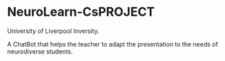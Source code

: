 # NeuroLearn-CsPROJECT
University of Liverpool Inversity.

A ChatBot that helps the teacher to adapt the presentation to the needs of neurodiverse students.
